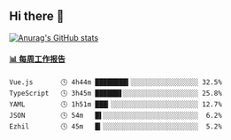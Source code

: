 ## Hi there 👋

[![Anurag's GitHub stats](https://github-readme-stats-orilights.vercel.app/api?username=orilights)](https://github.com/anuraghazra/github-readme-stats)

<!--
**OriLight152/OriLight152** is a ✨ _special_ ✨ repository because its `README.md` (this file) appears on your GitHub profile.

Here are some ideas to get you started:

- 🔭 I’m currently working on ...
- 🌱 I’m currently learning ...
- 👯 I’m looking to collaborate on ...
- 🤔 I’m looking for help with ...
- 💬 Ask me about ...
- 📫 How to reach me: ...
- 😄 Pronouns: ...
- ⚡ Fun fact: ...
-->

<!-- waka-box start -->
#### <a href="https://gist.github.com/92c8d5b388768c10efcba86e82b7c4fb" target="_blank">📊 每周工作报告</a>
```text
Vue.js       🕓 4h44m ████████▍░░░░░░░░░░░░░░░░░ 32.5%
TypeScript   🕓 3h45m ██████▋░░░░░░░░░░░░░░░░░░░ 25.8%
YAML         🕓 1h51m ███▎░░░░░░░░░░░░░░░░░░░░░░ 12.7%
JSON         🕓 54m   █▌░░░░░░░░░░░░░░░░░░░░░░░░  6.2%
Ezhil        🕓 45m   █▎░░░░░░░░░░░░░░░░░░░░░░░░  5.2%
```
<!-- Powered by https://github.com/journey-ad/waka-box-go . -->
<!-- waka-box end -->
